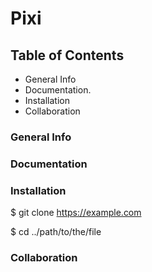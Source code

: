 # Pixi


## Table of Contents
- General Info
- Documentation.
- Installation
- Collaboration

### General Info

### Documentation

### Installation
$ git clone https://example.com

$ cd ../path/to/the/file

### Collaboration
